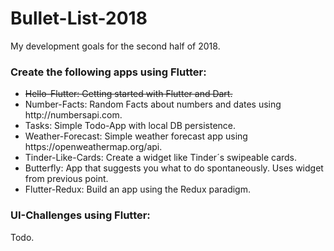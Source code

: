 # Bullet-List-2018
My development goals for the second half of 2018. 

### Create the following apps using Flutter:

<ul>
  <li> <del> Hello-Flutter: Getting started with Flutter and Dart. </del> </li>
  <li> Number-Facts: Random Facts about numbers and dates using http://numbersapi.com. </li>
  <li> Tasks: Simple Todo-App with local DB persistence. </li>
  <li> Weather-Forecast: Simple weather forecast app using https://openweathermap.org/api. </li>
  <li> Tinder-Like-Cards: Create a widget like Tinder´s swipeable cards. </li>
  <li> Butterfly: App that suggests you what to do spontaneously. Uses widget from previous point. </li>
  <li> Flutter-Redux: Build an app using the Redux paradigm. </li>
</ul>


### UI-Challenges using Flutter:
Todo.
